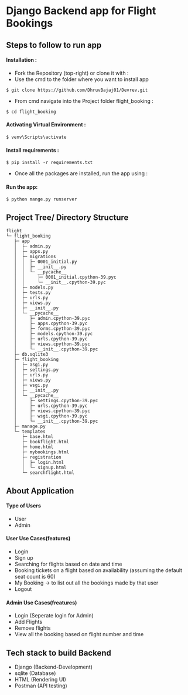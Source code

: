 # Django Backend app for Flight Bookings

## Steps to follow to run app


#### Installation :

- Fork the Repository (top-right) or clone it with :
- Use the cmd to the folder where you want to install app
```
$ git clone https://github.com/DhruvBajaj01/Devrev.git 
```
- From cmd navigate into the Project folder flight_booking :
```
$ cd flight_booking
```

#### Activating Virtual Environment :

```
$ venv\Scripts\activate
```

#### Install requirements :

```
$ pip install -r requirements.txt
```
- Once all the packages are installed, run the app using :

#### Run the app:

```
$ python mange.py runserver
```

## Project Tree/ Directory Structure

```
flight
└─ flight_booking
   ├─ app
   │  ├─ admin.py
   │  ├─ apps.py
   │  ├─ migrations
   │  │  ├─ 0001_initial.py
   │  │  ├─ __init__.py
   │  │  └─ __pycache__
   │  │     ├─ 0001_initial.cpython-39.pyc
   │  │     └─ __init__.cpython-39.pyc
   │  ├─ models.py
   │  ├─ tests.py
   │  ├─ urls.py
   │  ├─ views.py
   │  ├─ __init__.py
   │  └─ __pycache__
   │     ├─ admin.cpython-39.pyc
   │     ├─ apps.cpython-39.pyc
   │     ├─ forms.cpython-39.pyc
   │     ├─ models.cpython-39.pyc
   │     ├─ urls.cpython-39.pyc
   │     ├─ views.cpython-39.pyc
   │     └─ __init__.cpython-39.pyc
   ├─ db.sqlite3
   ├─ flight_booking
   │  ├─ asgi.py
   │  ├─ settings.py
   │  ├─ urls.py
   │  ├─ views.py
   │  ├─ wsgi.py
   │  ├─ __init__.py
   │  └─ __pycache__
   │     ├─ settings.cpython-39.pyc
   │     ├─ urls.cpython-39.pyc
   │     ├─ views.cpython-39.pyc
   │     ├─ wsgi.cpython-39.pyc
   │     └─ __init__.cpython-39.pyc
   ├─ manage.py
   └─ templates
      ├─ base.html
      ├─ bookflight.html
      ├─ home.html
      ├─ mybookings.html
      ├─ registration
      │  ├─ login.html
      │  └─ signup.html
      └─ searchflight.html

```

## About Application

#### Type of Users
- User 
- Admin

#### User Use Cases(features)
- Login
- Sign up
- Searching for flights based on date and time
- Booking tickets on a flight based on availability (assuming the default
seat count is 60)
- My Booking -&gt; to list out all the bookings made by that user
- Logout

#### Admin Use Cases(freatures)
- Login (Seperate login for Admin)
- Add Flights
- Remove flights
- View all the booking based on flight number and time

## Tech stack to build Backend

- Django (Backend-Development)
- sqlite (Database)
- HTML  (Rendering UI)
- Postman (API testing)


